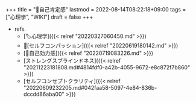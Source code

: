 +++
title = "📝自己肯定感"
lastmod = 2022-08-14T08:22:18+09:00
tags = ["心理学", "WIKI"]
draft = false
+++

-   refs.
    -   [🏷心理学]({{< relref "20220327060450.md" >}})
    -   📝[セルフコンパッション]({{< relref "20220619180142.md" >}})
    -   [📝自己効力感]({{< relref "20220719083226.md" >}})
    -   [ストレングスブラインドネス]({{< relref "20211223181808.md#4814fdf0-a42b-4055-9672-e8c872f7b860" >}})
    -   [セルフコンセプトクラリティ]({{< relref "20220609232205.md#042faa58-5097-4e84-836b-dccdd86aba00" >}})
